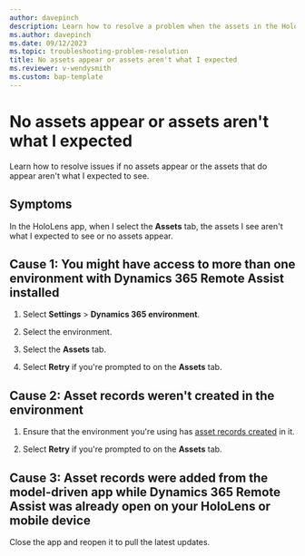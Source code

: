 ```yaml
---
author: davepinch
description: Learn how to resolve a problem when the assets in the HoloLens app for Dynamics 365 Remote Assist aren't what I expected or don't appear
ms.author: davepinch
ms.date: 09/12/2023
ms.topic: troubleshooting-problem-resolution
title: No assets appear or assets aren't what I expected
ms.reviewer: v-wendysmith
ms.custom: bap-template
---
```


# No assets appear or assets aren't what I expected

Learn how to resolve issues if no assets appear or the assets that do appear aren't what I expected to see.

## Symptoms

In the HoloLens app, when I select the **Assets** tab, the assets I see aren't what I expected to see or no assets appear.

## Cause 1: You might have access to more than one environment with Dynamics 365 Remote Assist installed

1. Select **Settings** > **Dynamics 365 environment**.

1. Select the environment.

1. Select the **Assets** tab.

1. Select **Retry** if you're prompted to on the **Assets** tab.

## Cause 2: Asset records weren't created in the environment

1. Ensure that the environment you're using has [asset records created](dynamics365/mixed-reality/remote-assist/asset-capture-create-asset) in it.

2. Select **Retry** if you're prompted to on the **Assets** tab.

## Cause 3: Asset records were added from the model-driven app while Dynamics 365 Remote Assist was already open on your HoloLens or mobile device

Close the app and reopen it to pull the latest updates.